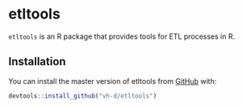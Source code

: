 
<!-- README.md is generated from README.Rmd. Please edit that file -->

# etltools

`etltools` is an R package that provides tools for ETL processes in R.

## Installation

You can install the master version of etltools from
[GitHub](https://github.com/vh-d/etltools) with:

``` r
devtools::install_github("vh-d/etltools")
```
